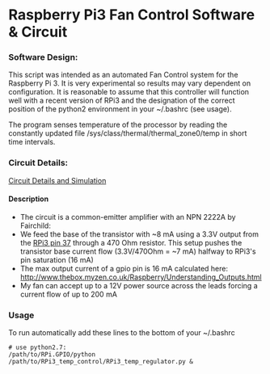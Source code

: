 # Raspberry Pi3 Fan Control Software & Circuit

### Software Design:

This script was intended as an automated Fan Control system for the Raspberry Pi 3. It is very experimental so results may vary dependent on configuration. It is reasonable to assume that this controller will function well with a recent version of RPi3 and the designation of the correct position of the python2 environment in your ~/.bashrc (see usage).

The program senses temperature of the processor by reading the constantly updated file /sys/class/thermal/thermal_zone0/temp in short time intervals.

### Circuit Details:
[Circuit Details and Simulation](https://sandman2127.github.io/design/Pi_Fan_Proj/)

#### Description
- The circuit is a common-emitter amplifier with an NPN 2222A by Fairchild:
- We feed the base of the transistor with ~8 mA using a 3.3V output from the [RPi3 pin 37](https://docs.microsoft.com/en-us/windows/iot-core/learn-about-hardware/pinmappings/pinmappingsrpi) through a 470 Ohm resistor. This setup pushes the transistor base current flow (3.3V/470Ohm = ~7 mA) halfway to RPi3's pin saturation (16 mA)
- The max output current of a gpio pin is 16 mA calculated here: http://www.thebox.myzen.co.uk/Raspberry/Understanding_Outputs.html
- My fan can accept up to a 12V power source across the leads forcing a current flow of up to 200 mA 

### Usage
To run automatically add these lines to the bottom of your ~/.bashrc
```
# use python2.7:
/path/to/RPi.GPIO/python /path/to/RPi3_temp_control/RPi3_temp_regulator.py & 
```




